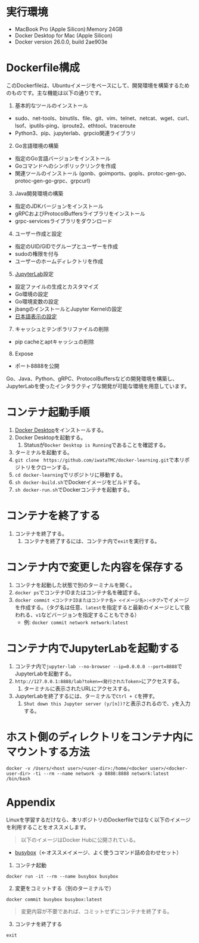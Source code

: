 # 実行環境
- MacBook Pro (Apple Silicon):Memory 24GB
- Docker Desktop for Mac (Apple Silicon)
- Docker version 26.0.0, build 2ae903e

# Dockerfile構成
このDockerfileは、Ubuntuイメージをベースにして、開発環境を構築するためのものです。主な機能は以下の通りです。

1. 基本的なツールのインストール
- sudo、net-tools、binutils、file、git、vim、telnet、netcat、wget、curl、lsof、iputils-ping、iproute2、ethtool、traceroute
- Python3、pip、jupyterlab、grpcio関連ライブラリ
2. Go言語環境の構築
- 指定のGo言語バージョンをインストール
- Goコマンドへのシンボリックリンクを作成
- 関連ツールのインストール (gonb、goimports、gopls、protoc-gen-go、protoc-gen-go-grpc、grpcurl)
3. Java開発環境の構築
- 指定のJDKバージョンをインストール
- gRPCおよびProtocolBuffersライブラリをインストール
- grpc-servicesライブラリをダウンロード
4. ユーザー作成と設定
- 指定のUID/GIDでグループとユーザーを作成
- sudoの権限を付与
- ユーザーのホームディレクトリを作成
5. [JupyterLab](https://jupyter.org/)設定
- 設定ファイルの生成とカスタマイズ
- Go環境の設定
- Go環境変数の設定
- jbangのインストールとJupyter Kernelの設定
- [日本語表示の設定](https://jupyterlab.readthedocs.io/en/stable/user/language.html)
7. キャッシュとテンポラリファイルの削除
- pip cacheとaptキャッシュの削除
8. Expose
- ポート8888を公開

Go、Java、Python、gRPC、ProtocolBuffersなどの開発環境を構築し、JupyterLabを使ったインタラクティブな開発が可能な環境を用意しています。




# コンテナ起動手順
1. [Docker Desktop](https://matsuand.github.io/docs.docker.jp.onthefly/desktop/mac/install/)をインストールする。
2. Docker Desktopを起動する。
   1. Statusが`Docker Desktop is Running`であることを確認する。
3. ターミナルを起動する。
4. `git clone　https://github.com/iwataTMC/docker-learning.git`で本リポジトリをクローンする。
5. `cd docker-learning`でリポジトリに移動する。
6. `sh docker-build.sh`でDockerイメージをビルドする。
7. `sh docker-run.sh`でDockerコンテナを起動する。

# コンテナを終了する
1. コンテナを終了する。
   1. コンテナを終了するには、コンテナ内で`exit`を実行する。

# コンテナ内で変更した内容を保存する
1. コンテナを起動した状態で別のターミナルを開く。
2. `docker ps`でコンテナIDまたはコンテナ名を確認する。
3. `docker commit <コンテナIDまたはコンテナ名> <イメージ名>:<タグ>`でイメージを作成する。（タグ名は任意、`latest`を指定すると最新のイメージとして扱われる、`v1`などバージョンを指定することもできる）
   - 例: `docker commit network network:latest`

# コンテナ内でJupyterLabを起動する
1. コンテナ内で`jupyter-lab --no-browser --ip=0.0.0.0 --port=8888`でJupyterLabを起動する。
2. `http://127.0.0.1:8888/lab?token=<発行されたToken>`にアクセスする。
   1. ターミナルに表示されたURLにアクセスする。
3. JupyterLabを終了するには、ターミナルで`Ctrl + C`を押す。
   1. `Shut down this Jupyter server (y/[n])?`と表示されるので、`y`を入力する。


# ホスト側のディレクトリをコンテナ内にマウントする方法
```
docker -v /Users/<host user>/<user-dir>:/home/<docker user>/<docker-user-dir> -ti --rm --name network -p 8888:8888 network:latest /bin/bash
```

# Appendix
Linuxを学習するだけなら、本リポジトリのDockerfileではなく以下のイメージを利用することをオススメします。
> 以下のイメージはDocker Hubに公開されている。
- [busybox](https://hub.docker.com/_/busybox)（←オススメイメージ、よく使うコマンド詰め合わせセット）

1. コンテナ起動
```
docker run -it --rm --name busybox busybox
```
2. 変更をコミットする（別のターミナルで）
```
docker commit busybox busybox:latest
```
> 変更内容が不要であれば、コミットせずにコンテナを終了する。
3. コンテナを終了する
```
exit
```
